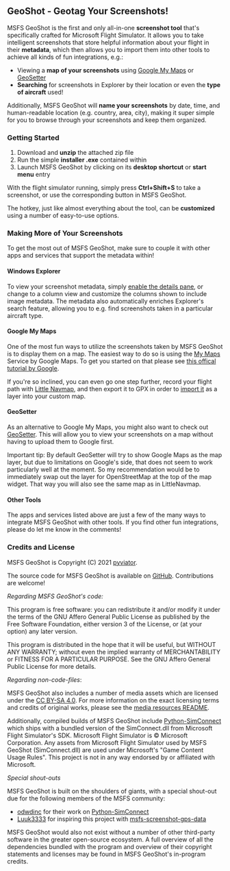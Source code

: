 
## GeoShot - Geotag Your Screenshots!


MSFS GeoShot is the first and only all-in-one **screenshot tool** that's specifically crafted for Microsoft Flight Simulator. It allows you to take intelligent screenshots that store helpful information about your flight in their **metadata**, which then allows you to import them into other tools to achieve all kinds of fun integrations, e.g.:

- Viewing a **map of your screenshots** using [Google My Maps](https://www.google.com/intl/en_us/maps/about/mymaps/) or [GeoSetter](https://geosetter.de/en/main-en/)
- **Searching** for screenshots in Explorer by their location or even the **type of aircraft** used!

Additionally, MSFS GeoShot will **name your screenshots** by date, time, and human-readable location (e.g. country, area, city), making it super simple for you to browse through your screenshots and keep them organized.

### Getting Started

1. Download and **unzip** the attached zip file
2. Run the simple **installer .exe** contained within
3. Launch MSFS GeoShot by clicking on its **desktop shortcut** or **start menu** entry

With the flight simulator running, simply press **Ctrl+Shift+S** to take a screenshot, or use the corresponding button in MSFS GeoShot. 

The hotkey, just like almost everything about the tool, can be **customized** using a number of easy-to-use options.

### Making More of Your Screenshots

To get the most out of MSFS GeoShot, make sure to couple it with other apps and services that support the metadata within!

#### Windows Explorer

To view your screenshot metadata, simply [enable the details pane](https://www.youtube.com/watch?v=66m32OE2Smw), or change to a column view and customize the columns shown to include image metadata. The metadata also automatically enriches Explorer's search feature, allowing you to e.g. find screenshots taken in a particular aircraft type.

#### Google My Maps

One of the most fun ways to utilize the screenshots taken by MSFS GeoShot is to display them on a map. The easiest way to do so is using the [My Maps](https://www.google.com/intl/en_us/maps/about/mymaps/) Service by Google Maps. To get you started on that please see [this offical tutorial by Google](https://www.youtube.com/watch?v=DrTLEI5hjME).

If you're so inclined, you can even go one step further, record your flight path with [Little Navmap](https://albar965.github.io/), and then export it to GPX in order to [import it](https://support.google.com/mymaps/answer/3024836?hl=en&co=GENIE.Platform%3DDesktop) as a layer into your custom map.

#### GeoSetter

As an alternative to Google My Maps, you might also want to check out [GeoSetter](https://geosetter.de/en/main-en/). This will allow you to view your screenshots on a map without having to upload them to Google first.

Important tip: By default GeoSetter will try to show Google Maps as the map layer, but due to limitations on Google's side, that does not seem to work particularly well at the moment. So my recommendation would be to immediately swap out the layer for OpenStreetMap at the top of the map widget. That way you will also see the same map as in LittleNavmap.

#### Other Tools

The apps and services listed above are just a few of the many ways to integrate MSFS GeoShot with other tools. If you find other fun integrations, please do let me know in the comments!

### Credits and License

MSFS GeoShot is Copyright (C) 2021 [pyviator](https://github.com/pyviator).

The source code for MSFS GeoShot is available on
<a href="https://github.com/pyviator/msfs-geoshot">GitHub</a>.
Contributions are welcome!</p>

*Regarding MSFS GeoShot's code:*

This program is free software: you can redistribute it and/or modify it under the terms of the GNU Affero General Public License as published by the Free Software Foundation, either version 3 of the License, or (at your option) any later version.

This program is distributed in the hope that it will be useful, but WITHOUT ANY WARRANTY; without even the implied warranty of MERCHANTABILITY or FITNESS FOR A PARTICULAR PURPOSE. See the GNU Affero General Public License for more details.

*Regarding non-code-files*:

MSFS GeoShot also includes a number of media assets which are licensed under the [CC BY-SA 4.0](https://creativecommons.org/licenses/by-sa/4.0/legalcode). For more information on the exact licensing terms and credits of original works, please see the [media resources README](msfs_geoshot/_resources/README.md).

Additionally, compiled builds of MSFS GeoShot include [Python-SimConnect](https://github.com/odwdinc/Python-SimConnect/) which ships with a bundled version of the SimConnect.dll from Microsoft Flight Simulator's SDK. Microsoft Flight Simulator is © Microsoft Corporation. Any assets from Microsoft Flight Simulator used by MSFS GeoShot (SimConnect.dll) are used under Microsoft's "Game Content Usage Rules". This project is not in any way endorsed by or affiliated with Microsoft.

*Special shout-outs*

MSFS GeoShot is built on the shoulders of giants, with a special shout-out due for the following members of the MSFS community:

*   [odwdinc](https://github.com/odwdinc) for their work on [Python-SimConnect](https://github.com/odwdinc/Python-SimConnect)
*   [Luuk3333](https://github.com/Luuk3333/msfs-screenshot-gps-data) for inspiring this project with [msfs-screenshot-gps-data](https://github.com/Luuk3333/msfs-screenshot-gps-data)

MSFS GeoShot would also not exist without a number of other third-party software in the greater open-source ecosystem. A full overview of all the  dependencies bundled with the program and overview of their copyright statements and licenses may be found in MSFS GeoShot's in-program credits.
